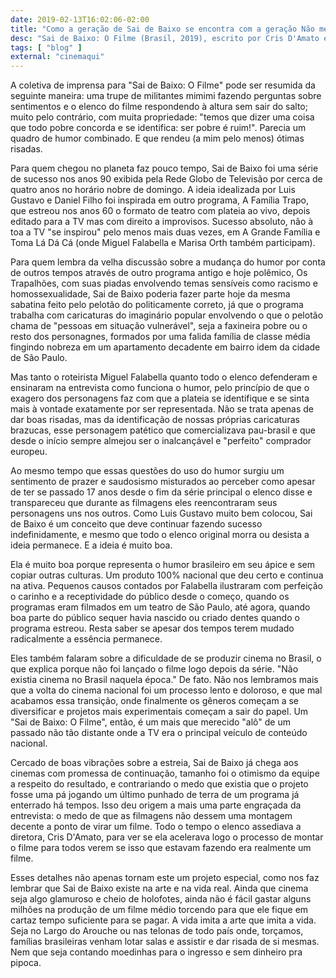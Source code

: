 ```yaml
---
date: 2019-02-13T16:02:06-02:00
title: "Como a geração de Sai de Baixo se encontra com a geração Não me Toque"
desc: "Sai de Baixo: O Filme (Brasil, 2019), escrito por Cris D'Amato e Miguel Falabella, dirigido por Cris D'Amato, com Miguel Falabella, Marisa Orth, Luis Gustavo, Aracy Balabanian, Tom Cavalcante, Lúcio Mauro Filho. Crítica escrita para o site CinemAqui."
tags: [ "blog" ]
external: "cinemaqui"
---
```

A coletiva de imprensa para "Sai de Baixo: O Filme" pode ser resumida da seguinte maneira: uma trupe de militantes mimimi fazendo perguntas sobre sentimentos e o elenco do filme respondendo à altura sem sair do salto; muito pelo contrário, com muita propriedade: "temos que dizer uma coisa que todo pobre concorda e se identifica: ser pobre é ruim!". Parecia um quadro de humor combinado. E que rendeu (a mim pelo menos) ótimas risadas.

Para quem chegou no planeta faz pouco tempo, Sai de Baixo foi uma série de sucesso nos anos 90 exibida pela Rede Globo de Televisão por cerca de quatro anos no horário nobre de domingo. A ideia idealizada por Luis Gustavo e Daniel Filho foi inspirada em outro programa, A Família Trapo, que estreou nos anos 60 o formato de teatro com plateia ao vivo, depois editado para a TV mas com direito a improvisos. Sucesso absoluto, não à toa a TV "se inspirou" pelo menos mais duas vezes, em A Grande Família e Toma Lá Dá Cá (onde Miguel Falabella e Marisa Orth também participam).

Para quem lembra da velha discussão sobre a mudança do humor por conta de outros tempos através de outro programa antigo e hoje polêmico, Os Trapalhões, com suas piadas envolvendo temas sensíveis como racismo e homossexualidade, Sai de Baixo poderia fazer parte hoje da mesma sabatina feito pelo pelotão do politicamente correto, já que o programa trabalha com caricaturas do imaginário popular envolvendo o que o pelotão chama de "pessoas em situação vulnerável", seja a faxineira pobre ou o resto dos personagnes, formados por uma falida família de classe média fingindo nobreza em um apartamento decadente em bairro idem da cidade de São Paulo.

Mas tanto o roteirista Miguel Falabella quanto todo o elenco defenderam e ensinaram na entrevista como funciona o humor, pelo princípio de que o exagero dos personagens faz com que a plateia se identifique e se sinta mais à vontade exatamente por ser representada. Não se trata apenas de dar boas risadas, mas da identificação de nossas próprias caricaturas brazucas, esse personagem patético que comercializava pau-brasil e que desde o início sempre almejou ser o inalcançável e "perfeito" comprador europeu.

Ao mesmo tempo que essas questões do uso do humor surgiu um sentimento de prazer e saudosismo misturados ao perceber como apesar de ter se passado 17 anos desde o fim da série principal o elenco disse e transpareceu que durante as filmagens eles reencontraram seus personagens uns nos outros. Como Luis Gustavo muito bem colocou, Sai de Baixo é um conceito que deve continuar fazendo sucesso indefinidamente, e mesmo que todo o elenco original morra ou desista a ideia permanece. E a ideia é muito boa.

Ela é muito boa porque representa o humor brasileiro em seu ápice e sem copiar outras culturas. Um produto 100% nacional que deu certo e continua na ativa. Pequenos causos contados por Falabella ilustraram com perfeição o carinho e a receptividade do público desde o começo, quando os programas eram filmados em um teatro de São Paulo, até agora, quando boa parte do público sequer havia nascido ou criado dentes quando o programa estreou. Resta saber se apesar dos tempos terem mudado radicalmente a essência permanece.

Eles também falaram sobre a dificuldade de se produzir cinema no Brasil, o que explica porque não foi lançado o filme logo depois da série. "Não existia cinema no Brasil naquela época." De fato. Não nos lembramos mais que a volta do cinema nacional foi um processo lento e doloroso, e que mal acabamos essa transição, onde finalmente os gêneros começam a se diversificar e projetos mais experimentais começam a sair do papel. Um "Sai de Baixo: O Filme", então, é um mais que merecido "alô" de um passado não tão distante onde a TV era o principal veículo de conteúdo nacional.

Cercado de boas vibrações sobre a estreia, Sai de Baixo já chega aos cinemas com promessa de continuação, tamanho foi o otimismo da equipe a respeito do resultado, e contrariando o medo que existia que o projeto fosse uma pá jogando um último punhado de terra de um programa já enterrado há tempos. Isso deu origem a mais uma parte engraçada da entrevista: o medo de que as filmagens não dessem uma montagem decente a ponto de virar um filme. Todo o tempo o elenco assediava a diretora, Cris D'Amato, para ver se ela acelerava logo o processo de montar o filme para todos verem se isso que estavam fazendo era realmente um filme.

Esses detalhes não apenas tornam este um projeto especial, como nos faz lembrar que Sai de Baixo existe na arte e na vida real. Ainda que cinema seja algo glamuroso e cheio de holofotes, ainda não é fácil gastar alguns milhões na produção de um filme médio torcendo para que ele fique em cartaz tempo suficiente para se pagar. A vida imita a arte que imita a vida. Seja no Largo do Arouche ou nas telonas de todo país onde, torçamos, famílias brasileiras venham lotar salas e assistir e dar risada de si mesmas. Nem que seja contando moedinhas para o ingresso e sem dinheiro pra pipoca.
